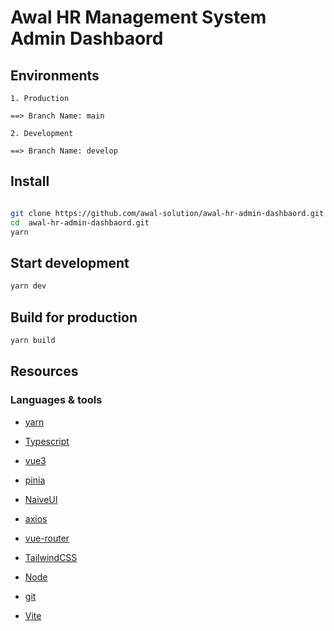 # Awal HR Management System Admin Dashbaord

## Environments

```
1. Production

==> Branch Name: main

2. Development

==> Branch Name: develop

```

## Install

```sh

git clone https://github.com/awal-solution/awal-hr-admin-dashbaord.git
cd  awal-hr-admin-dashbaord.git
yarn
```

## Start development

```sh
yarn dev
```

## Build for production

```sh
yarn build
```

## Resources

### Languages & tools

- [yarn](https://yarnpkg.com/)

- [Typescript](https://www.typescriptlang.org/)

- [vue3](https://vuejs.org/)

- [pinia](https://pinia.vuejs.org/)

- [NaiveUI](https://www.naiveui.com/en-US/os-theme)

- [axios](https://axios-http.com/docs/intro)

- [vue-router](https://router.vuejs.org/)

- [TailwindCSS](https://tailwindcss.com/)

- [Node](http://nodejs.org/)

- [git](https://git-scm.com/)

- [Vite](https://vitejs.dev/)

